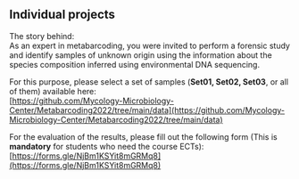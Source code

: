 ## Individual projects

The story behind:<br/>
As an expert in metabarcoding, you were invited to perform a forensic study and identify samples of unknown origin using the information about the species composition inferred using environmental DNA sequencing.

For this purpose, please select a set of samples (**Set01, Set02, Set03**, or all of them) available here:<br/>
[https://github.com/Mycology-Microbiology-Center/Metabarcoding2022/tree/main/data](https://github.com/Mycology-Microbiology-Center/Metabarcoding2022/tree/main/data)<br/>

For the evaluation of the results, please fill out the following form (This is **mandatory** for students who need the course ECTs):<br/> 
[https://forms.gle/NjBm1KSYit8mGRMq8](https://forms.gle/NjBm1KSYit8mGRMq8)<br/>

